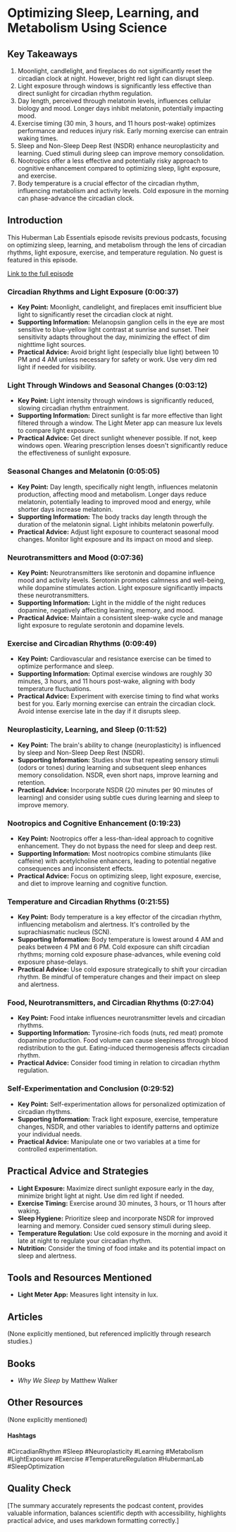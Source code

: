 # Optimizing Sleep, Learning, and Metabolism Using Science

## Key Takeaways
1. Moonlight, candlelight, and fireplaces do not significantly reset the circadian clock at night.  However, bright red light can disrupt sleep.
2. Light exposure through windows is significantly less effective than direct sunlight for circadian rhythm regulation.
3.  Day length, perceived through melatonin levels, influences cellular biology and mood.  Longer days inhibit melatonin, potentially impacting mood.
4. Exercise timing (30 min, 3 hours, and 11 hours post-wake) optimizes performance and reduces injury risk. Early morning exercise can entrain waking times.
5.  Sleep and Non-Sleep Deep Rest (NSDR) enhance neuroplasticity and learning.  Cued stimuli during sleep can improve memory consolidation.
6. Nootropics offer a less effective and potentially risky approach to cognitive enhancement compared to optimizing sleep, light exposure, and exercise.
7. Body temperature is a crucial effector of the circadian rhythm, influencing metabolism and activity levels. Cold exposure in the morning can phase-advance the circadian clock.


## Introduction
This Huberman Lab Essentials episode revisits previous podcasts, focusing on optimizing sleep, learning, and metabolism through the lens of circadian rhythms, light exposure, exercise, and temperature regulation.  No guest is featured in this episode.


[Link to the full episode](https://www.youtube.com/watch?v=q-H_A_dQUxQ)


### Circadian Rhythms and Light Exposure (0:00:37)
- **Key Point:** Moonlight, candlelight, and fireplaces emit insufficient blue light to significantly reset the circadian clock at night.
- **Supporting Information:** Melanopsin ganglion cells in the eye are most sensitive to blue-yellow light contrast at sunrise and sunset. Their sensitivity adapts throughout the day, minimizing the effect of dim nighttime light sources.
- **Practical Advice:** Avoid bright light (especially blue light) between 10 PM and 4 AM unless necessary for safety or work.  Use very dim red light if needed for visibility.


### Light Through Windows and Seasonal Changes (0:03:12)
- **Key Point:**  Light intensity through windows is significantly reduced, slowing circadian rhythm entrainment.
- **Supporting Information:**  Direct sunlight is far more effective than light filtered through a window.  The Light Meter app can measure lux levels to compare light exposure.
- **Practical Advice:** Get direct sunlight whenever possible.  If not, keep windows open. Wearing prescription lenses doesn't significantly reduce the effectiveness of sunlight exposure.


### Seasonal Changes and Melatonin (0:05:05)
- **Key Point:** Day length, specifically night length, influences melatonin production, affecting mood and metabolism. Longer days reduce melatonin, potentially leading to improved mood and energy, while shorter days increase melatonin.
- **Supporting Information:** The body tracks day length through the duration of the melatonin signal. Light inhibits melatonin powerfully.
- **Practical Advice:**  Adjust light exposure to counteract seasonal mood changes. Monitor light exposure and its impact on mood and sleep.


### Neurotransmitters and Mood (0:07:36)
- **Key Point:**  Neurotransmitters like serotonin and dopamine influence mood and activity levels. Serotonin promotes calmness and well-being, while dopamine stimulates action. Light exposure significantly impacts these neurotransmitters.
- **Supporting Information:** Light in the middle of the night reduces dopamine, negatively affecting learning, memory, and mood.
- **Practical Advice:**  Maintain a consistent sleep-wake cycle and manage light exposure to regulate serotonin and dopamine levels.


### Exercise and Circadian Rhythms (0:09:49)
- **Key Point:**  Cardiovascular and resistance exercise can be timed to optimize performance and sleep.
- **Supporting Information:** Optimal exercise windows are roughly 30 minutes, 3 hours, and 11 hours post-wake, aligning with body temperature fluctuations.
- **Practical Advice:**  Experiment with exercise timing to find what works best for you.  Early morning exercise can entrain the circadian clock. Avoid intense exercise late in the day if it disrupts sleep.


### Neuroplasticity, Learning, and Sleep (0:11:52)
- **Key Point:** The brain's ability to change (neuroplasticity) is influenced by sleep and Non-Sleep Deep Rest (NSDR).
- **Supporting Information:**  Studies show that repeating sensory stimuli (odors or tones) during learning and subsequent sleep enhances memory consolidation. NSDR, even short naps, improve learning and retention.
- **Practical Advice:**  Incorporate NSDR (20 minutes per 90 minutes of learning) and consider using subtle cues during learning and sleep to improve memory.


### Nootropics and Cognitive Enhancement (0:19:23)
- **Key Point:** Nootropics offer a less-than-ideal approach to cognitive enhancement. They do not bypass the need for sleep and deep rest.
- **Supporting Information:**  Most nootropics combine stimulants (like caffeine) with acetylcholine enhancers, leading to potential negative consequences and inconsistent effects.
- **Practical Advice:** Focus on optimizing sleep, light exposure, exercise, and diet to improve learning and cognitive function.


### Temperature and Circadian Rhythms (0:21:55)
- **Key Point:** Body temperature is a key effector of the circadian rhythm, influencing metabolism and alertness.  It's controlled by the suprachiasmatic nucleus (SCN).
- **Supporting Information:**  Body temperature is lowest around 4 AM and peaks between 4 PM and 6 PM.  Cold exposure can shift circadian rhythms; morning cold exposure phase-advances, while evening cold exposure phase-delays.
- **Practical Advice:**  Use cold exposure strategically to shift your circadian rhythm. Be mindful of temperature changes and their impact on sleep and alertness.


### Food, Neurotransmitters, and Circadian Rhythms (0:27:04)
- **Key Point:** Food intake influences neurotransmitter levels and circadian rhythms.
- **Supporting Information:**  Tyrosine-rich foods (nuts, red meat) promote dopamine production.  Food volume can cause sleepiness through blood redistribution to the gut. Eating-induced thermogenesis affects circadian rhythm.
- **Practical Advice:**  Consider food timing in relation to circadian rhythm regulation.


### Self-Experimentation and Conclusion (0:29:52)
- **Key Point:**  Self-experimentation allows for personalized optimization of circadian rhythms.
- **Supporting Information:**  Track light exposure, exercise, temperature changes, NSDR, and other variables to identify patterns and optimize your individual needs.
- **Practical Advice:**  Manipulate one or two variables at a time for controlled experimentation.


## Practical Advice and Strategies
- **Light Exposure:** Maximize direct sunlight exposure early in the day, minimize bright light at night. Use dim red light if needed.
- **Exercise Timing:** Exercise around 30 minutes, 3 hours, or 11 hours after waking.
- **Sleep Hygiene:** Prioritize sleep and incorporate NSDR for improved learning and memory. Consider cued sensory stimuli during sleep.
- **Temperature Regulation:** Use cold exposure in the morning and avoid it late at night to regulate your circadian rhythm.
- **Nutrition:**  Consider the timing of food intake and its potential impact on sleep and alertness.


## Tools and Resources Mentioned
- **Light Meter App:** Measures light intensity in lux.


## Articles
(None explicitly mentioned, but referenced implicitly through research studies.)


## Books
- *Why We Sleep* by Matthew Walker


## Other Resources
(None explicitly mentioned)


#### Hashtags
#CircadianRhythm #Sleep #Neuroplasticity #Learning #Metabolism #LightExposure #Exercise #TemperatureRegulation #HubermanLab #SleepOptimization


## Quality Check
[The summary accurately represents the podcast content, provides valuable information, balances scientific depth with accessibility, highlights practical advice, and uses markdown formatting correctly.]
